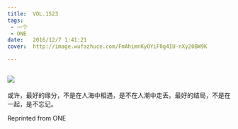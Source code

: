 ```yaml
---
title:	VOL.1523
tags:
 - 一个
 - ONE
date:	2016/12/7 1:41:21
cover:	http://image.wufazhuce.com/FmAhimnKyOYiF0g4IU-nXy20BW9K

---
```

![](http://image.wufazhuce.com/FmAhimnKyOYiF0g4IU-nXy20BW9K)
---

或许，最好的缘分，不是在人海中相遇，是不在人潮中走丢。最好的结局，不是在一起，是不忘记。
 
Reprinted from ONE

